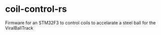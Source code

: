 # coil-control-rs
Firmware for an STM32F3 to control coils to accelarate a steel ball for the ViralBallTrack

